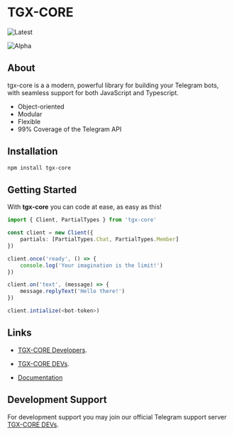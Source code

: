 # TGX-CORE

![Latest](https://img.shields.io/npm/v/tgx-core/latest)

![Alpha](https://img.shields.io/npm/v/tgx-core/alpha?style=flat-square)

## About

tgx-core is a a modern, powerful library for building your Telegram bots, with seamless support for both JavaScript and Typescript.

- Object-oriented
- Modular
- Flexible
- 99% Coverage of the Telegram API

## Installation

```sh
npm install tgx-core
```

## Getting Started

With **tgx-core** you can code at ease, as easy as this!

```ts
import { Client, PartialTypes } from 'tgx-core'

const client = new Client({
    partials: [PartialTypes.Chat, PartialTypes.Member]
})

client.once('ready', () => {
    console.log('Your imagination is the limit!')
})

client.on('text', (message) => {
    message.replyText('Hello there!')
})

client.intialize(<bot-token>)
```

## Links

- [TGX-CORE Developers](https://t.me/+reMnoPhHePAwODA1).

- [TGX-CORE DEVs](https://t.me/tgxcore).

- [Documentation](https://tgx-core.github.io/website)

## Development Support
For development support you may join our official Telegram support server [TGX-CORE DEVs](https://t.me/tgxcore).